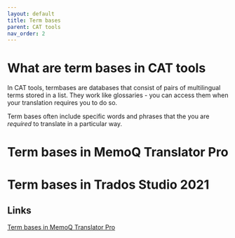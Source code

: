 ```yaml
---
layout: default
title: Term bases
parent: CAT tools
nav_order: 2
---
```


# **What are term bases in CAT tools**

In CAT tools, termbases are databases that consist of pairs of multilingual terms stored in a list. They work like glossaries - you can access them when your translation requires you to do so.

Term bases often include specific words and phrases that the you are *required* to translate in a particular way.

# **Term bases in MemoQ Translator Pro**

# **Term bases in Trados Studio 2021**

## **Links**

[Term bases in MemoQ Translator Pro](https://docs.memoq.com/current/en/Things/things-term-bases.html)